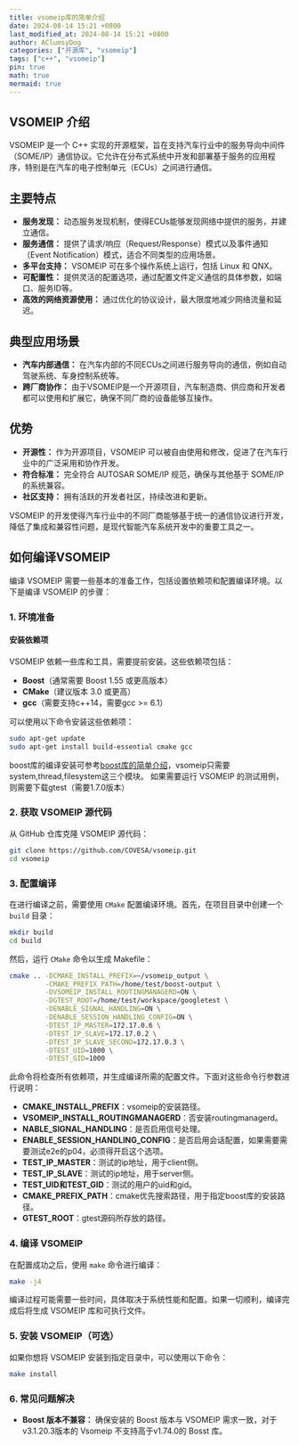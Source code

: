 ```yaml
---
title: vsomeip库的简单介绍
date: 2024-08-14 15:21 +0800
last_modified_at: 2024-08-14 15:21 +0800
author: AClumsyDog
categories: ["开源库", "vsomeip"]
tags: ["c++", "vsomeip"]
pin: true
math: true
mermaid: true
---
```


## VSOMEIP 介绍

VSOMEIP 是一个 C++ 实现的开源框架，旨在支持汽车行业中的服务导向中间件（SOME/IP）通信协议。它允许在分布式系统中开发和部署基于服务的应用程序，特别是在汽车的电子控制单元（ECUs）之间进行通信。

## 主要特点
- **服务发现：** 动态服务发现机制，使得ECUs能够发现网络中提供的服务，并建立通信。
- **服务通信：** 提供了请求/响应（Request/Response）模式以及事件通知（Event Notification）模式，适合不同类型的应用场景。
- **多平台支持：** VSOMEIP 可在多个操作系统上运行，包括 Linux 和 QNX。
- **可配置性：** 提供灵活的配置选项，通过配置文件定义通信的具体参数，如端口、服务ID等。
- **高效的网络资源使用：** 通过优化的协议设计，最大限度地减少网络流量和延迟。

## 典型应用场景
- **汽车内部通信：** 在汽车内部的不同ECUs之间进行服务导向的通信，例如自动驾驶系统、车身控制系统等。
- **跨厂商协作：** 由于VSOMEIP是一个开源项目，汽车制造商、供应商和开发者都可以使用和扩展它，确保不同厂商的设备能够互操作。

## 优势
- **开源性：** 作为开源项目，VSOMEIP 可以被自由使用和修改，促进了在汽车行业中的广泛采用和协作开发。
- **符合标准：** 完全符合 AUTOSAR SOME/IP 规范，确保与其他基于 SOME/IP 的系统兼容。
- **社区支持：** 拥有活跃的开发者社区，持续改进和更新。

VSOMEIP 的开发使得汽车行业中的不同厂商能够基于统一的通信协议进行开发，降低了集成和兼容性问题，是现代智能汽车系统开发中的重要工具之一。

## 如何编译VSOMEIP

编译 VSOMEIP 需要一些基本的准备工作，包括设置依赖项和配置编译环境。以下是编译 VSOMEIP 的步骤：

### 1. 环境准备

#### 安装依赖项
VSOMEIP 依赖一些库和工具，需要提前安装。这些依赖项包括：
- **Boost**（通常需要 Boost 1.55 或更高版本）
- **CMake**（建议版本 3.0 或更高）
- **gcc**（需要支持c++14，需要gcc >= 6.1）

可以使用以下命令安装这些依赖项：

```bash
sudo apt-get update
sudo apt-get install build-essential cmake gcc
```

boost库的编译安装可参考[boost库的简单介绍](/posts/boost-introduction)，vsomeip只需要system,thread,filesystem这三个模块。
如果需要运行 VSOMEIP 的测试用例，则需要下载gtest（需要1.7.0版本）

### 2. 获取 VSOMEIP 源代码

从 GitHub 仓库克隆 VSOMEIP 源代码：

```bash
git clone https://github.com/COVESA/vsomeip.git
cd vsomeip
```

### 3. 配置编译

在进行编译之前，需要使用 `CMake` 配置编译环境。首先，在项目目录中创建一个 `build` 目录：

```bash
mkdir build
cd build
```

然后，运行 `CMake` 命令以生成 Makefile：

```bash
cmake .. -DCMAKE_INSTALL_PREFIX=~/vsomeip_output \
         -CMAKE_PREFIX_PATH=/home/test/boost-output \
         -DVSOMEIP_INSTALL_ROUTINGMANAGERD=ON \
         -DGTEST_ROOT=/home/test/workspace/googletest \
         -DENABLE_SIGNAL_HANDLING=ON \
         -DENABLE_SESSION_HANDLING_CONFIG=ON \
         -DTEST_IP_MASTER=172.17.0.6 \
         -DTEST_IP_SLAVE=172.17.0.2 \
         -DTEST_IP_SLAVE_SECOND=172.17.0.3 \
         -DTEST_UID=1000 \
         -DTEST_GID=1000
```
此命令将检查所有依赖项，并生成编译所需的配置文件。下面对这些命令行参数进行说明：
- **CMAKE_INSTALL_PREFIX**：vsomeip的安装路径。
- **VSOMEIP_INSTALL_ROUTINGMANAGERD**：否安装routingmanagerd。
- **NABLE_SIGNAL_HANDLING**：是否启用信号处理。
- **ENABLE_SESSION_HANDLING_CONFIG**：是否启用会话配置，如果需要需要测试e2e的p04，必须得开启这个选项。
- **TEST_IP_MASTER**：测试的ip地址，用于client侧。
- **TEST_IP_SLAVE**：测试的ip地址，用于server侧。
- **TEST_UID和TEST_GID**：测试的用户的uid和gid。
- **CMAKE_PREFIX_PATH**：cmake优先搜索路径，用于指定boost库的安装路径。
- **GTEST_ROOT**：gtest源码所存放的路径。

### 4. 编译 VSOMEIP

在配置成功之后，使用 `make` 命令进行编译：

```bash
make -j4
```

编译过程可能需要一些时间，具体取决于系统性能和配置。如果一切顺利，编译完成后将生成 VSOMEIP 库和可执行文件。

### 5. 安装 VSOMEIP（可选）

如果你想将 VSOMEIP 安装到指定目录中，可以使用以下命令：

```bash
make install
```

### 6. 常见问题解决

- **Boost 版本不兼容：** 确保安装的 Boost 版本与 VSOMEIP 需求一致，对于v3.1.20.3版本的 Vsomeip 不支持高于v1.74.0的 Bosst 库。